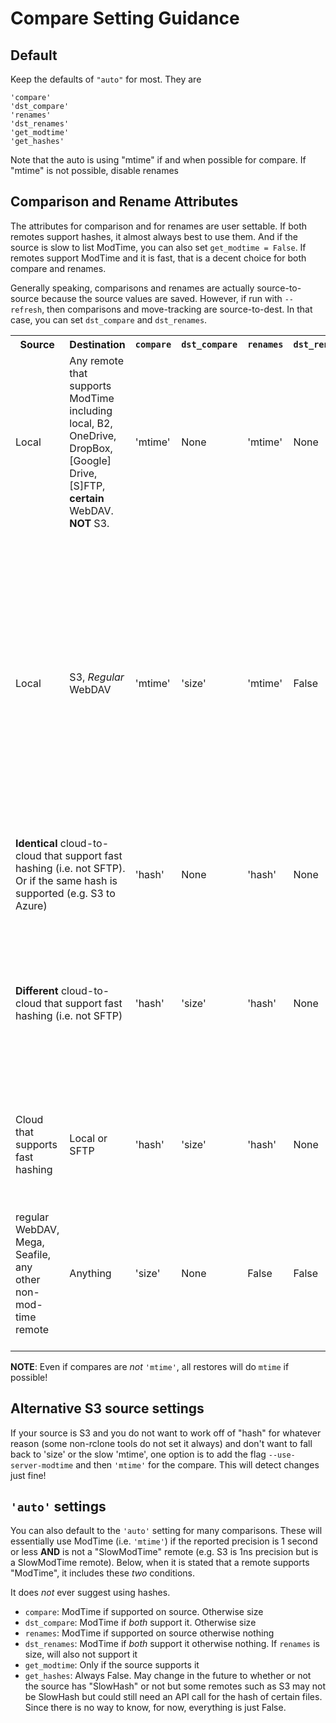 # Compare Setting Guidance

## Default

Keep the defaults of `"auto"` for most. They are

    'compare'
    'dst_compare'
    'renames'
    'dst_renames'
    'get_modtime'
    'get_hashes'

Note that the auto is using "mtime" if and when possible for compare. If "mtime" is not possible, disable renames

## Comparison and Rename Attributes

The attributes for comparison and for renames are user settable. If both remotes support hashes, it almost always best to use them. And if the source is slow to list ModTime, you can also set `get_modtime = False`. If remotes support ModTime and it is fast, that is a decent choice for both compare and renames.

Generally speaking, comparisons and renames are actually source-to-source because the source values are saved. However, if run with `--refresh`, then comparisons and move-tracking are source-to-dest. In that case, you can set `dst_compare` and `dst_renames`. 

<table>
    <tr>
        <th>Source</th>
        <th>Destination</th>
        <th><code>compare</code></th>
        <th><code>dst_compare</code></th>
        <th><code>renames</code></th>
        <th><code>dst_renames</code></th>
        <th>Comment</th>
    </tr>
    <tr>
        <td>Local</td>
        <td>
            Any remote that supports ModTime including 
            local, B2, OneDrive, DropBox, [Google] Drive,
            [S]FTP, <strong>certain</strong> WebDAV. <strong>NOT</strong> S3.
        </td>
        <td>'mtime'</td>
        <td>None</td>
        <td>'mtime'</td>
        <td>None</td>
        <td>Use 'mtime' since it easy and fairly reliable</td>
    </tr>
        <td>Local</td>
        <td>
            S3, <em>Regular</em> WebDAV
        </td>
        <td>'mtime'</td>
        <td>'size'</td>
        <td>'mtime'</td>
        <td>False</td>
        <td>
            Use 'mtime' when using past source data but switch to size
            when using <code>dst_</code> since mtime is either super slow
            (S3) or unreliable (WebDAV). Since 'size' is a poor file tracker,
            disable renames in that case.
        </td>
    </tr>
    <tr>
        <td colspan="2">
            <strong>Identical</strong> cloud-to-cloud that support fast hashing (i.e. not SFTP). Or if the same hash is supported (e.g. S3 to Azure)
        </td>
        <td>'hash'</td>
        <td>None</td>
        <td>'hash'</td>
        <td>None</td>
        <td>Use 'hash' since it is fast and reliable</td>
    </tr>
    <tr>
        <td colspan="2">
            <strong>Different</strong> cloud-to-cloud that support fast hashing (i.e. not SFTP)
        </td>
        <td>'hash'</td>
        <td>'size'</td>
        <td>'hash'</td>
        <td>None</td>
        <td>
            Won't have hashes on both. Can change 'size' to 'mtime' if both 
            support it and one is not S3 (where 'mtime' is slow)
        </td>
    </tr>
    <tr>
        <td>Cloud that supports fast hashing</td>
        <td>Local or SFTP</td>
        <td>'hash'</td>
        <td>'size'</td>
        <td>'hash'</td>
        <td>None</td>
        <td>
            Can change 'size' to 'mtime' if  
            not S3 (where 'mtime' is slow)
        </td>
    </tr>
    <tr>
        <td>regular WebDAV, Mega, Seafile, any other non-mod-time remote</td>
        <td>Anything</td>
        <td>'size'</td>
        <td>None</td>
        <td>False</td>
        <td>False</td>
        <td>
            Only use size to detect changed files. Good enough most of the time but unreliable for move detection
        </td>
    </tr>
</table>

**NOTE**: Even if compares are *not* `'mtime'`, all restores will do `mtime` if possible!

## Alternative S3 source settings

If your source is S3 and you do not want to work off of "hash" for whatever reason (some non-rclone tools do not set it always) and don't want to fall back to 'size' or the slow 'mtime', one option is to add the flag `--use-server-modtime` and then `'mtime'` for the compare. This will detect changes just fine!


## `'auto'` settings

You can also default to the `'auto'` setting for many comparisons. These will essentially use ModTime (i.e. `'mtime'`) if the reported precision is 1 second or less **AND** is not a "SlowModTime" remote (e.g. S3 is 1ns precision but is a SlowModTime remote). Below, when it is stated that a remote supports "ModTime", it includes these *two* conditions.

It does *not* ever suggest using hashes.


- `compare`: ModTime if supported on source. Otherwise size
- `dst_compare`: ModTime if *both* support it. Otherwise size
- `renames`: ModTime if supported on source otherwise nothing
- `dst_renames`: ModTime if *both* support it otherwise nothing. If `renames` is size, will also not support it
- `get_modtime`: Only if the source supports it
- `get_hashes`: Always False. May change in the future to whether or not the source has "SlowHash" or not but some remotes such as S3 may not be SlowHash but could still need an API call for the hash of certain files. Since there is no way to know, for now, everything is just False.
